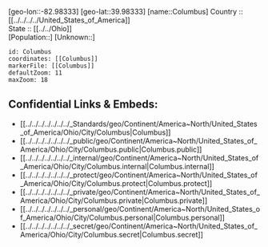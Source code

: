 ﻿---
location: [39.98333,-82.98333] 
mapzoom: [7,12] 
mapmarker: city 
type: City
tags:
- geo/City


SpocWebEntityId: 36103
isDeleted: false
confidential: public

---
[geo-lon::-82.98333] 
[geo-lat::39.98333] 
[name::Columbus] 
Country :: [[../../../../United_States_of_America]]  
State :: [[../../Ohio]]  
[Population::] 
[Unknown::] 


```leaflet
id: Columbus
coordinates: [[Columbus]] 
markerFile: [[Columbus]] 
defaultZoom: 11 
maxZoom: 18
```


## Confidential Links & Embeds: 
- [[../../../../../../../_Standards/geo/Continent/America~North/United_States_of_America/Ohio/City/Columbus|Columbus]] 
- [[../../../../../../../_public/geo/Continent/America~North/United_States_of_America/Ohio/City/Columbus.public|Columbus.public]] 
- [[../../../../../../../_internal/geo/Continent/America~North/United_States_of_America/Ohio/City/Columbus.internal|Columbus.internal]] 
- [[../../../../../../../_protect/geo/Continent/America~North/United_States_of_America/Ohio/City/Columbus.protect|Columbus.protect]] 
- [[../../../../../../../_private/geo/Continent/America~North/United_States_of_America/Ohio/City/Columbus.private|Columbus.private]] 
- [[../../../../../../../_personal/geo/Continent/America~North/United_States_of_America/Ohio/City/Columbus.personal|Columbus.personal]] 
- [[../../../../../../../_secret/geo/Continent/America~North/United_States_of_America/Ohio/City/Columbus.secret|Columbus.secret]] 
